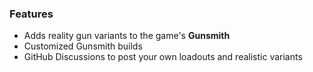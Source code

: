 ### Features
- Adds reality gun variants to the game's **Gunsmith**
- Customized Gunsmith builds
- GitHub Discussions to post your own loadouts and realistic variants
